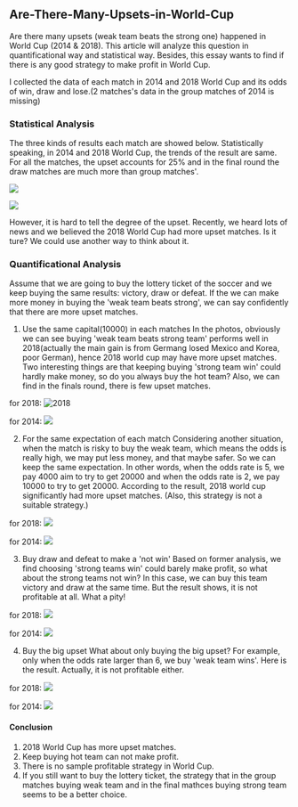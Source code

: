 ## Are-There-Many-Upsets-in-World-Cup

Are there many upsets (weak team beats the strong one) happened in World Cup (2014 &amp; 2018). This article will analyze this question in quantificational way and statistical way. Besides, this essay wants to find if there is any good strategy to make profit in World Cup.

I collected the data of each match in 2014 and 2018 World Cup and its odds of win, draw and lose.(2 matches's data in the group matches of 2014 is missing)  

### Statistical Analysis
The three kinds of results each match are showed below. Statistically speaking, in 2014 and 2018 World Cup, the trends of the result are same. For all the matches, the upset accounts for 25% and in the final round the draw matches are much more than group matches'. 

![](https://ws3.sinaimg.cn/large/006tNc79gy1ftpcxwqi6yj30s20e2wf0.jpg)

![](https://ws1.sinaimg.cn/large/006tNc79gy1ftpd9a5iozj30ug0e474u.jpg)

However, it is hard to tell the degree of the upset. Recently, we heard lots of news and we believed the 2018 World Cup had more upset matches. Is it ture? We could use another way to think about it.

### Quantificational Analysis

Assume that we are going to buy the lottery ticket of the soccer and we keep buying the same results: victory, draw or defeat. If the we can make more money in buying the 'weak team beats strong', we can say confidently that there are more upset matches.

1. Use the same capital(10000) in each matches
In the photos, obviously we can see buying 'weak team beats strong team' performs well in 2018(actually the main gain is from Germang losed Mexico and Korea, poor German), hence 2018 world cup may have more upset matches.  
Two interesting things are that keeping buying 'strong team win' could hardly make money, so do you always buy the hot team? Also, we can find in the finals round, there is few upset matches.

for 2018:
![2018](https://ws3.sinaimg.cn/large/006tNc79gy1ftpdzkp3r1j30vq0duaaq.jpg)

for 2014:
![](https://ws3.sinaimg.cn/large/006tNc79gy1ftpe1q76ghj30vi0deq3o.jpg)

2. For the same expectation of each match
Considering another situation, when the match is risky to buy the weak team, which means the odds is really high, we may put less money, and that maybe safer. So we can keep the same expectation. In other words, when the odds rate is 5, we pay 4000 aim to try to get 20000 and when the odds rate is 2, we pay 10000 to try to get 20000. According to the result, 2018 world cup significantly had more upset matches. (Also, this strategy is not a suitable strategy.)

for 2018:
![](https://ws3.sinaimg.cn/large/006tNc79gy1ftpepz4jqdj30va0dgwf6.jpg)

for 2014:
![](https://ws3.sinaimg.cn/large/006tNc79gy1ftpeq8df3uj30vi0dgt9f.jpg)

3. Buy draw and defeat to make a 'not win'
Based on former analysis, we find choosing 'strong teams win' could barely make profit, so what about the strong teams not win? In this case, we can buy this team victory and draw at the same time. But the result shows, it is not profitable at all. What a pity!

for 2018:
![](https://ws3.sinaimg.cn/large/006tNc79gy1ftpf3as47tj30vw0e43yz.jpg)

for 2014:
![](https://ws1.sinaimg.cn/large/006tNc79gy1ftpf3l44uej30w00e0wex.jpg)

4. Buy the big upset
What about only buying the big upset? For example, only when the odds rate larger than 6, we buy 'weak team wins'. Here is the result. Actually, it is not profitable either.

for 2018:
![](https://ws4.sinaimg.cn/large/006tNc79gy1ftpf78nyo0j30vc0dwdg4.jpg)

for 2014:
![](https://ws1.sinaimg.cn/large/006tNc79gy1ftpf7l9wutj30vc0dsdg2.jpg)

#### Conclusion
1. 2018 World Cup has more upset matches.
2. Keep buying hot team can not make profit.
3. There is no sample profitable strategy in World Cup.
4. If you still want to buy the lottery ticket, the strategy that in the group matches buying weak team and in the final mathces buying strong team seems to be a better choice.





